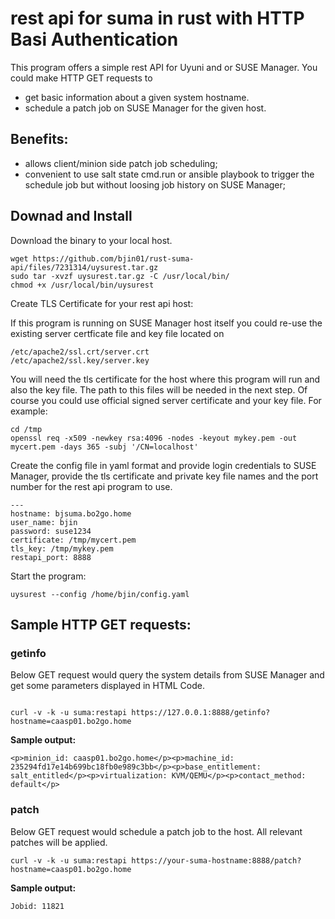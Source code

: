 # rest api for suma in rust with HTTP Basi Authentication
This program offers a simple rest API for Uyuni and or SUSE Manager.
You could make HTTP GET requests to 
* get basic information about a given system hostname.
* schedule a patch job on SUSE Manager for the given host.

## Benefits:
* allows client/minion side patch job scheduling; 
* convenient to use salt state cmd.run or ansible playbook to trigger the schedule job but without loosing job history on SUSE Manager;

## Downad and Install
Download the binary to your local host.
```
wget https://github.com/bjin01/rust-suma-api/files/7231314/uysurest.tar.gz
sudo tar -xvzf uysurest.tar.gz -C /usr/local/bin/
chmod +x /usr/local/bin/uysurest
```
Create TLS Certificate for your rest api host: 
 
If this program is running on SUSE Manager host itself you could re-use the existing server certficate file and key file located on 
```
/etc/apache2/ssl.crt/server.crt
/etc/apache2/ssl.key/server.key
```
You will need the tls certificate for the host where this program will run and also the key file. The path to this files will be needed in the next step.
Of course you could use official signed server certificate and your key file.
For example:

```
cd /tmp
openssl req -x509 -newkey rsa:4096 -nodes -keyout mykey.pem -out mycert.pem -days 365 -subj '/CN=localhost'
```

Create the config file in yaml format and provide login credentials to SUSE Manager, provide the tls certificate and private key file names and the port number for the rest api program to use.
```
---
hostname: bjsuma.bo2go.home
user_name: bjin
password: suse1234
certificate: /tmp/mycert.pem
tls_key: /tmp/mykey.pem
restapi_port: 8888
```
Start the program:
```
uysurest --config /home/bjin/config.yaml
```

## Sample HTTP GET requests:
### getinfo
Below GET request would query the system details from SUSE Manager and get some parameters displayed in HTML Code.
```

curl -v -k -u suma:restapi https://127.0.0.1:8888/getinfo?hostname=caasp01.bo2go.home
```

__Sample output:__

```
<p>minion_id: caasp01.bo2go.home</p><p>machine_id: 235294fd17e14b699bc18fb0e989c3bb</p><p>base_entitlement: salt_entitled</p><p>virtualization: KVM/QEMU</p><p>contact_method: default</p>
```
### patch
Below GET request would schedule a patch job to the host. All relevant patches will be applied.

```
curl -v -k -u suma:restapi https://your-suma-hostname:8888/patch?hostname=caasp01.bo2go.home
```

__Sample output:__
```
Jobid: 11821
```

